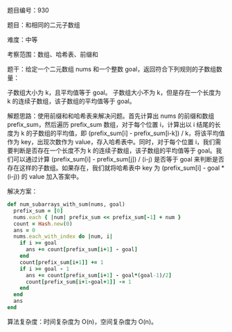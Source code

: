 题目编号：930

题目：和相同的二元子数组

难度：中等

考察范围：数组、哈希表、前缀和

题干：给定一个二元数组 nums 和一个整数 goal，返回符合下列规则的子数组数量：

子数组大小为 k，且平均值等于 goal。
子数组大小不为 k，但是存在一个长度为 k 的连续子数组，该子数组的平均值等于 goal。

解题思路：使用前缀和和哈希表来解决问题。首先计算出 nums 的前缀和数组 prefix_sum，然后遍历 prefix_sum 数组，对于每个位置 i，计算出以 i 结尾的长度为 k 的子数组的平均值，即 (prefix_sum[i] - prefix_sum[i-k]) / k，将该平均值作为 key，出现次数作为 value，存入哈希表中。同时，对于每个位置 i，我们需要判断是否存在一个长度不为 k 的连续子数组，该子数组的平均值等于 goal。我们可以通过计算 (prefix_sum[i] - prefix_sum[j]) / (i-j) 是否等于 goal 来判断是否存在这样的子数组。如果存在，我们就将哈希表中 key 为 (prefix_sum[i] - goal * (i-j)) 的 value 加入答案中。

解决方案：

```ruby
def num_subarrays_with_sum(nums, goal)
  prefix_sum = [0]
  nums.each { |num| prefix_sum << prefix_sum[-1] + num }
  count = Hash.new(0)
  ans = 0
  nums.each_with_index do |num, i|
    if i >= goal
      ans += count[prefix_sum[i+1] - goal]
    end
    count[prefix_sum[i+1]] += 1
    if i >= goal - 1
      ans += count[prefix_sum[i+1] - goal*(goal-1)/2]
      count[prefix_sum[i+1-goal+1]] -= 1
    end
  end
  ans
end
```

算法复杂度：时间复杂度为 O(n)，空间复杂度为 O(n)。